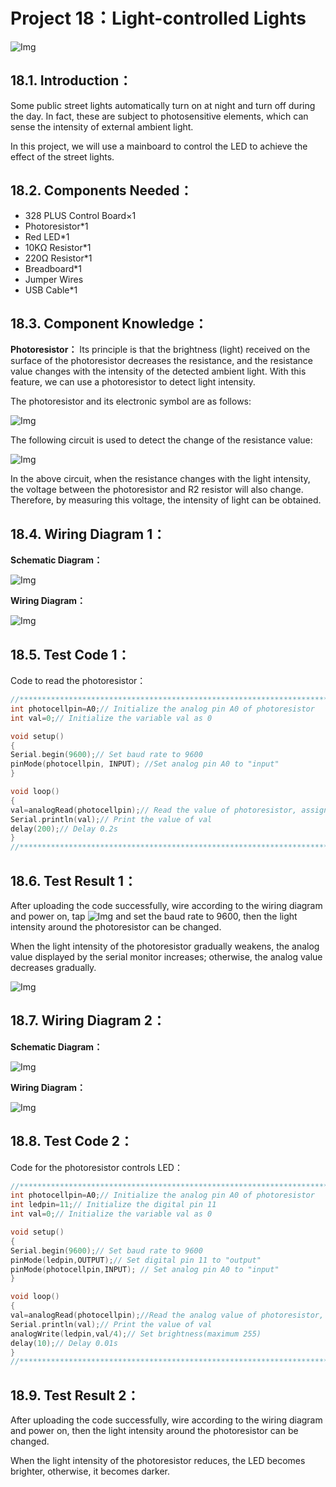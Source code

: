 # Project 18：Light-controlled Lights

![Img](/media/img-20230215144944.png)

## 18.1. Introduction：                                                                 
Some public street lights automatically turn on at night and turn off during the day. In fact, these are subject to photosensitive elements, which can sense the intensity of external ambient light.

In this project, we will use a mainboard to control the LED to achieve the effect of the street lights.

## 18.2. Components Needed：                                                                   
- 328 PLUS Control Board×1
- Photoresistor*1
- Red LED*1
- 10KΩ Resistor*1
- 220Ω Resistor*1
- Breadboard*1
- Jumper Wires
- USB Cable*1

## 18.3. Component Knowledge：                                                                    
**Photoresistor：** Its principle is that the brightness (light) received on the surface of the photoresistor decreases the resistance, and the resistance value changes with the intensity of the detected ambient light. With this feature, we can use a photoresistor to detect light intensity. 

The photoresistor and its electronic symbol are as follows:

![Img](/media/img-20230215145119.png)

The following circuit is used to detect the change of the resistance value:

![Img](/media/img-20230215145337.png)

In the above circuit, when the resistance changes with the light intensity, the voltage between the photoresistor and R2 resistor will also change. Therefore, by measuring this voltage, the intensity of light can be obtained.

## 18.4. Wiring Diagram 1：

**Schematic Diagram：**

![Img](/media/img-20230216173141.png)

**Wiring Diagram：**

![Img](/media/img-20230215150720.png)

## 18.5. Test Code 1：                                                                    
Code to read the photoresistor： 

```c
//**********************************************************************************
int photocellpin=A0;// Initialize the analog pin A0 of photoresistor
int val=0;// Initialize the variable val as 0

void setup()
{
Serial.begin(9600);// Set baud rate to 9600
pinMode(photocellpin, INPUT); //Set analog pin A0 to "input"
}

void loop()
{
val=analogRead(photocellpin);// Read the value of photoresistor, assign it to val
Serial.println(val);// Print the value of val
delay(200);// Delay 0.2s
}
//**********************************************************************************
```
## 18.6. Test Result 1：                                                                      
After uploading the code successfully, wire according to the wiring diagram and power on, tap ![Img](/media/img-20230215142037.png) and set the baud rate to 9600, then the light intensity around the photoresistor can be changed.

When the light intensity of the photoresistor gradually weakens, the analog value displayed by the serial monitor increases; otherwise, the analog value decreases gradually.

![Img](/media/img-20230215152825.png)

## 18.7. Wiring Diagram 2：

**Schematic Diagram：**

![Img](/media/img-20230216172943.png)

**Wiring Diagram：**

![Img](/media/img-20230215150938.png)

## 18.8. Test Code 2：                                                                    
Code for the photoresistor controls LED：

```c
//**********************************************************************************
int photocellpin=A0;// Initialize the analog pin A0 of photoresistor
int ledpin=11;// Initialize the digital pin 11
int val=0;// Initialize the variable val as 0

void setup()
{
Serial.begin(9600);// Set baud rate to 9600
pinMode(ledpin,OUTPUT);// Set digital pin 11 to "output"
pinMode(photocellpin,INPUT); // Set analog pin A0 to "input"
}

void loop()
{
val=analogRead(photocellpin);//Read the analog value of photoresistor, assign it to val
Serial.println(val);// Print the value of val
analogWrite(ledpin,val/4);// Set brightness(maximum 255)
delay(10);// Delay 0.01s
}
//**********************************************************************************
```
## 18.9. Test Result 2：                                                                      
After uploading the code successfully, wire according to the wiring diagram and power on, then the light intensity around the photoresistor can be changed.

When the light intensity of the photoresistor reduces, the LED becomes brighter, otherwise, it becomes darker.
